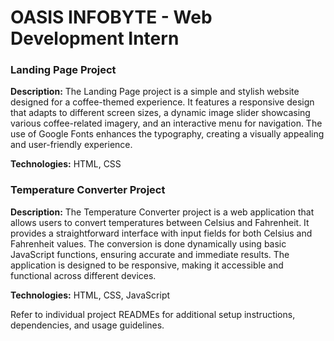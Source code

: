 # OASIS INFOBYTE - Web Development Intern


### Landing Page Project

**Description:**
The Landing Page project is a simple and stylish website designed for a coffee-themed experience. It features a responsive design that adapts to different screen sizes, a dynamic image slider showcasing various coffee-related imagery, and an interactive menu for navigation. The use of Google Fonts enhances the typography, creating a visually appealing and user-friendly experience.

**Technologies:**
HTML, CSS

### Temperature Converter Project

**Description:**
The Temperature Converter project is a web application that allows users to convert temperatures between Celsius and Fahrenheit. It provides a straightforward interface with input fields for both Celsius and Fahrenheit values. The conversion is done dynamically using basic JavaScript functions, ensuring accurate and immediate results. The application is designed to be responsive, making it accessible and functional across different devices.

**Technologies:**
HTML, CSS, JavaScript

Refer to individual project READMEs for additional setup instructions, dependencies, and usage guidelines.


